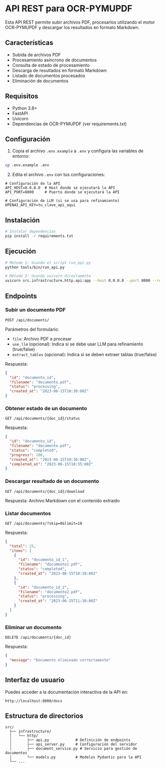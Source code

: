 # API REST para OCR-PYMUPDF

Esta API REST permite subir archivos PDF, procesarlos utilizando el motor OCR-PYMUPDF y descargar los resultados en formato Markdown.

## Características

- Subida de archivos PDF
- Procesamiento asíncrono de documentos
- Consulta de estado de procesamiento
- Descarga de resultados en formato Markdown
- Listado de documentos procesados
- Eliminación de documentos

## Requisitos

- Python 3.8+
- FastAPI
- Uvicorn
- Dependencias de OCR-PYMUPDF (ver requirements.txt)

## Configuración

1. Copia el archivo `.env.example` a `.env` y configura las variables de entorno:

```bash
cp .env.example .env
```

2. Edita el archivo `.env` con tus configuraciones:

```
# Configuración de la API
API_HOST=0.0.0.0  # Host donde se ejecutará la API
API_PORT=8000     # Puerto donde se ejecutará la API

# Configuración de LLM (si se usa para refinamiento)
OPENAI_API_KEY=tu_clave_api_aqui
```

## Instalación

```bash
# Instalar dependencias
pip install -r requirements.txt
```

## Ejecución

```bash
# Método 1: Usando el script run_api.py
python tools/bin/run_api.py

# Método 2: Usando uvicorn directamente
uvicorn src.infrastructure.http.api:app --host 0.0.0.0 --port 8000 --reload
```

## Endpoints

### Subir un documento PDF

```
POST /api/documents/
```

Parámetros del formulario:
- `file`: Archivo PDF a procesar
- `use_llm` (opcional): Indica si se debe usar LLM para refinamiento (true/false)
- `extract_tables` (opcional): Indica si se deben extraer tablas (true/false)

Respuesta:
```json
{
  "id": "documento_id",
  "filename": "documento.pdf",
  "status": "processing",
  "created_at": "2023-06-15T10:30:00Z"
}
```

### Obtener estado de un documento

```
GET /api/documents/{doc_id}/status
```

Respuesta:
```json
{
  "id": "documento_id",
  "filename": "documento.pdf",
  "status": "completed",
  "progress": 100,
  "created_at": "2023-06-15T10:30:00Z",
  "completed_at": "2023-06-15T10:35:00Z"
}
```

### Descargar resultado de un documento

```
GET /api/documents/{doc_id}/download
```

Respuesta: Archivo Markdown con el contenido extraído

### Listar documentos

```
GET /api/documents/?skip=0&limit=10
```

Respuesta:
```json
{
  "total": 25,
  "items": [
    {
      "id": "documento_id_1",
      "filename": "documento1.pdf",
      "status": "completed",
      "created_at": "2023-06-15T10:30:00Z"
    },
    {
      "id": "documento_id_2",
      "filename": "documento2.pdf",
      "status": "processing",
      "created_at": "2023-06-15T11:30:00Z"
    }
  ]
}
```

### Eliminar un documento

```
DELETE /api/documents/{doc_id}
```

Respuesta:
```json
{
  "message": "Documento eliminado correctamente"
}
```

## Interfaz de usuario

Puedes acceder a la documentación interactiva de la API en:

```
http://localhost:8000/docs
```

## Estructura de directorios

```
src/
  ├── infrastructure/
  │   └── http/
  │       ├── api.py            # Definición de endpoints
  │       ├── api_server.py     # Configuración del servidor
  │       ├── document_service.py # Servicio para gestión de documentos
  │       └── models.py         # Modelos Pydantic para la API
  └── ...
```